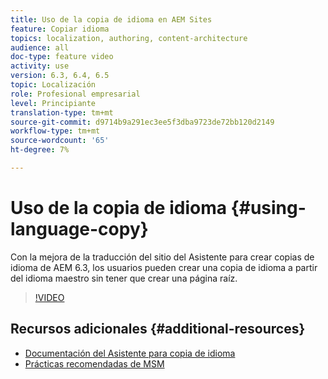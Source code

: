 ```yaml
---
title: Uso de la copia de idioma en AEM Sites
feature: Copiar idioma
topics: localization, authoring, content-architecture
audience: all
doc-type: feature video
activity: use
version: 6.3, 6.4, 6.5
topic: Localización
role: Profesional empresarial
level: Principiante
translation-type: tm+mt
source-git-commit: d9714b9a291ec3ee5f3dba9723de72bb120d2149
workflow-type: tm+mt
source-wordcount: '65'
ht-degree: 7%

---
```



# Uso de la copia de idioma {#using-language-copy}

Con la mejora de la traducción del sitio del Asistente para crear copias de idioma de AEM 6.3, los usuarios pueden crear una copia de idioma a partir del idioma maestro sin tener que crear una página raíz.

>[!VIDEO](https://video.tv.adobe.com/v/17116/?quality=9&learn=on)

## Recursos adicionales {#additional-resources}

* [Documentación del Asistente para copia de idioma](https://helpx.adobe.com/experience-manager/6-5/sites/administering/using/tc-wizard.html)
* [Prácticas recomendadas de MSM](https://helpx.adobe.com/experience-manager/6-5/sites/administering/using/msm-best-practices.html)
